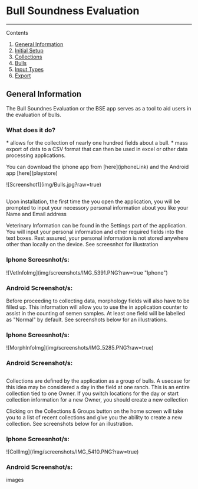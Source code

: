 # Bull Soundness Evaluation

* * *

Contents

1.  [General Information](#GenInfo)
2.  [Initial Setup](#Setup)
3.  [Collections](#Colletions)
4.  [Bulls](#Bulls)
5.  [Input Types](#InputTyp)
6.  [Export](#Export)





<h2 id="GenInfo">General Information</h2>
The Bull Soundnes Evaluation or the BSE app serves as a tool to aid users in the evaluation of bulls.
<h3>What does it do?</h3>
* allows for the collection of nearly one hundred fields about a bull.
* mass export of data to a CSV format that can then be used in excel or other data processing applications.
<p> You can download the iphone app from [here](iphoneLink) and the Android app [here](playstore)</p>
![Screenshot1](img/Bulls.jpg?raw=true)



<h2 id="Setup"></h2>
Upon installation, the first time the you open the application, you will be prompted to input your necessory personal information about you like your Name and Email address

Veterinary Information can be found in the Settings part of the application. You will input your personal information and other required fields into the text boxes. Rest assured, your personal information is not stored anywhere other than locally on the device. See screesnhot for illustration

<h3>Iphone Screesnhot/s:</h3>
![VetInfoImg](img/screenshots/IMG_5391.PNG?raw=true "Iphone")

<h3>Android Screenshot/s:</h3>



Before proceeding to collecting data, morphology fields will also have to be filled up. This information will allow you to use the in application counter to assist in the counting of semen samples. At least one field will be labelled as "Normal" by default. See screenshots below for an illustrations.

<h3>Iphone Screesnhot/s:</h3>
![MorphInfoImg](img/screenshots/IMG_5285.PNG?raw=true)

<h3>Android Screenshot/s:</h3>




<h2 id="Collections"></h2>
Collections are defined by the application as a group of bulls. A use­case for this idea may be considered a day in the field at one ranch. This is an entire collection tied to one Owner. If you switch locations for the day or start collection information for a new Owner, you should create a new collection

Clicking on the Collections & Groups button on the home screen will take you to a list of recent collections and give you the ability to create a new collection. See screenshots below for an illustration.

<h3>Iphone Screesnhot/s:</h3>
![CollImg](/img/screenshots/IMG_5410.PNG?raw=true)

<h3>Android Screenshot/s:</h3>
images

